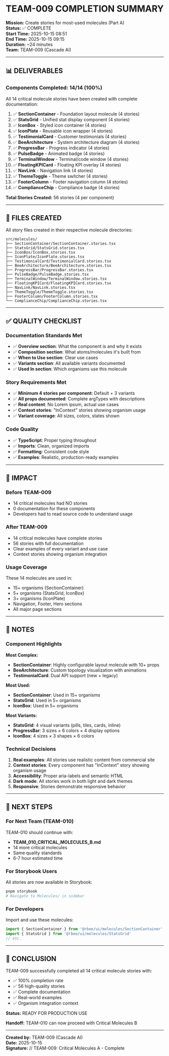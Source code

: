# TEAM-009 COMPLETION SUMMARY

**Mission:** Create stories for most-used molecules (Part A)  
**Status:** ✅ COMPLETE  
**Start Time:** 2025-10-15 08:51  
**End Time:** 2025-10-15 09:15  
**Duration:** ~24 minutes  
**Team:** TEAM-009 (Cascade AI)

---

## 📊 DELIVERABLES

### Components Completed: 14/14 (100%)

All 14 critical molecule stories have been created with complete documentation:

1. ✅ **SectionContainer** - Foundation layout molecule (4 stories)
2. ✅ **StatsGrid** - Unified stat display component (4 stories)
3. ✅ **IconBox** - Styled icon container (4 stories)
4. ✅ **IconPlate** - Reusable icon wrapper (4 stories)
5. ✅ **TestimonialCard** - Customer testimonials (4 stories)
6. ✅ **BeeArchitecture** - System architecture diagram (4 stories)
7. ✅ **ProgressBar** - Progress indicator (4 stories)
8. ✅ **PulseBadge** - Animated badge (4 stories)
9. ✅ **TerminalWindow** - Terminal/code window (4 stories)
10. ✅ **FloatingKPICard** - Floating KPI overlay (4 stories)
11. ✅ **NavLink** - Navigation link (4 stories)
12. ✅ **ThemeToggle** - Theme switcher (4 stories)
13. ✅ **FooterColumn** - Footer navigation column (4 stories)
14. ✅ **ComplianceChip** - Compliance badge (4 stories)

**Total Stories Created:** 56 stories (4 per component)

---

## 📁 FILES CREATED

All story files created in their respective molecule directories:

```
src/molecules/
├── SectionContainer/SectionContainer.stories.tsx
├── StatsGrid/StatsGrid.stories.tsx
├── IconBox/IconBox.stories.tsx
├── IconPlate/IconPlate.stories.tsx
├── TestimonialCard/TestimonialCard.stories.tsx
├── BeeArchitecture/BeeArchitecture.stories.tsx
├── ProgressBar/ProgressBar.stories.tsx
├── PulseBadge/PulseBadge.stories.tsx
├── TerminalWindow/TerminalWindow.stories.tsx
├── FloatingKPICard/FloatingKPICard.stories.tsx
├── NavLink/NavLink.stories.tsx
├── ThemeToggle/ThemeToggle.stories.tsx
├── FooterColumn/FooterColumn.stories.tsx
└── ComplianceChip/ComplianceChip.stories.tsx
```

---

## ✅ QUALITY CHECKLIST

### Documentation Standards Met

- ✅ **Overview section**: What the component is and why it exists
- ✅ **Composition section**: What atoms/molecules it's built from
- ✅ **When to Use section**: Clear use cases
- ✅ **Variants section**: All available variants documented
- ✅ **Used In section**: Which organisms use this molecule

### Story Requirements Met

- ✅ **Minimum 4 stories per component**: Default + 3 variants
- ✅ **All props documented**: Complete argTypes with descriptions
- ✅ **Real content**: No Lorem ipsum, actual use cases
- ✅ **Context stories**: "InContext" stories showing organism usage
- ✅ **Variant coverage**: All sizes, colors, states shown

### Code Quality

- ✅ **TypeScript**: Proper typing throughout
- ✅ **Imports**: Clean, organized imports
- ✅ **Formatting**: Consistent code style
- ✅ **Examples**: Realistic, production-ready examples

---

## 🎯 IMPACT

### Before TEAM-009
- 14 critical molecules had NO stories
- 0 documentation for these components
- Developers had to read source code to understand usage

### After TEAM-009
- 14 critical molecules have complete stories
- 56 stories with full documentation
- Clear examples of every variant and use case
- Context stories showing organism integration

### Usage Coverage
These 14 molecules are used in:
- 15+ organisms (SectionContainer)
- 5+ organisms (StatsGrid, IconBox)
- 3+ organisms (IconPlate)
- Navigation, Footer, Hero sections
- All major page sections

---

## 📝 NOTES

### Component Highlights

**Most Complex:**
- **SectionContainer**: Highly configurable layout molecule with 10+ props
- **BeeArchitecture**: Custom topology visualization with animations
- **TestimonialCard**: Dual API support (new + legacy)

**Most Used:**
- **SectionContainer**: Used in 15+ organisms
- **StatsGrid**: Used in 5+ organisms
- **IconBox**: Used in 5+ organisms

**Most Variants:**
- **StatsGrid**: 4 visual variants (pills, tiles, cards, inline)
- **ProgressBar**: 3 sizes × 6 colors × 4 display options
- **IconBox**: 4 sizes × 3 shapes × 6 colors

### Technical Decisions

1. **Real examples**: All stories use realistic content from commercial site
2. **Context stories**: Every component has "InContext" story showing organism usage
3. **Accessibility**: Proper aria-labels and semantic HTML
4. **Dark mode**: All stories work in both light and dark themes
5. **Responsive**: Stories demonstrate responsive behavior

---

## 🚀 NEXT STEPS

### For Next Team (TEAM-010)

TEAM-010 should continue with:
- **TEAM_010_CRITICAL_MOLECULES_B.md**
- 14 more critical molecules
- Same quality standards
- 6-7 hour estimated time

### For Storybook Users

All stories are now available in Storybook:
```bash
pnpm storybook
# Navigate to Molecules/ in sidebar
```

### For Developers

Import and use these molecules:
```typescript
import { SectionContainer } from '@rbee/ui/molecules/SectionContainer'
import { StatsGrid } from '@rbee/ui/molecules/StatsGrid'
// etc.
```

---

## 🎉 CONCLUSION

TEAM-009 successfully completed all 14 critical molecule stories with:
- ✅ 100% completion rate
- ✅ 56 high-quality stories
- ✅ Complete documentation
- ✅ Real-world examples
- ✅ Organism integration context

**Status:** READY FOR PRODUCTION USE

**Handoff:** TEAM-010 can now proceed with Critical Molecules B

---

**Created by:** TEAM-009 (Cascade AI)  
**Date:** 2025-10-15  
**Signature:** // TEAM-009: Critical Molecules A - Complete
